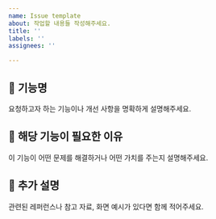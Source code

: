 ```yaml
---
name: Issue template
about: 작업할 내용들 작성해주세요.
title: ''
labels: ''
assignees: ''

---
```


## 📌 기능명
요청하고자 하는 기능이나 개선 사항을 명확하게 설명해주세요.

## 🤔 해당 기능이 필요한 이유
이 기능이 어떤 문제를 해결하거나 어떤 가치를 주는지 설명해주세요.

## 📝 추가 설명
관련된 레퍼런스나 참고 자료, 화면 예시가 있다면 함께 적어주세요.
